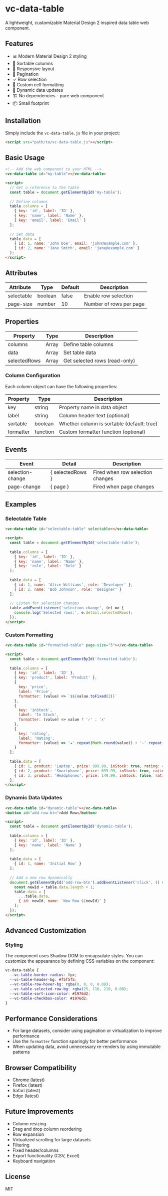  # vc-data-table

A lightweight, customizable Material Design 2 inspired data table web component.

## Features

- 📊 Modern Material Design 2 styling
- 🔄 Sortable columns
- 📱 Responsive layout
- 🔢 Pagination
- ✓ Row selection
- 🎨 Custom cell formatting
- 🔄 Dynamic data updates
- 🏗️ No dependencies - pure web component
- 📦 Small footprint

## Installation

Simply include the `vc-data-table.js` file in your project:

```html
<script src="path/to/vc-data-table.js"></script>
```

## Basic Usage

```html
<!-- Add the web component to your HTML -->
<vc-data-table id="my-table"></vc-data-table>

<script>
  // Get a reference to the table
  const table = document.getElementById('my-table');
  
  // Define columns
  table.columns = [
    { key: 'id', label: 'ID' },
    { key: 'name', label: 'Name' },
    { key: 'email', label: 'Email' }
  ];
  
  // Set data
  table.data = [
    { id: 1, name: 'John Doe', email: 'john@example.com' },
    { id: 2, name: 'Jane Smith', email: 'jane@example.com' }
  ];
</script>
```

## Attributes

| Attribute    | Type    | Default | Description                          |
|--------------|---------|---------|--------------------------------------|
| selectable   | boolean | false   | Enable row selection                 |
| page-size    | number  | 10      | Number of rows per page              |

## Properties

| Property     | Type    | Description                            |
|--------------|---------|----------------------------------------|
| columns      | Array   | Define table columns                   |
| data         | Array   | Set table data                         |
| selectedRows | Array   | Get selected rows (read-only)          |

### Column Configuration

Each column object can have the following properties:

| Property  | Type     | Description                              |
|-----------|----------|------------------------------------------|
| key       | string   | Property name in data object             |
| label     | string   | Column header text (optional)            |
| sortable  | boolean  | Whether column is sortable (default: true) |
| formatter | function | Custom formatter function (optional)     |

## Events

| Event           | Detail               | Description                         |
|-----------------|----------------------|-------------------------------------|
| selection-change | { selectedRows }    | Fired when row selection changes    |
| page-change     | { page }             | Fired when page changes             |

## Examples

### Selectable Table

```html
<vc-data-table id="selectable-table" selectable></vc-data-table>

<script>
  const table = document.getElementById('selectable-table');
  
  table.columns = [
    { key: 'id', label: 'ID' },
    { key: 'name', label: 'Name' },
    { key: 'role', label: 'Role' }
  ];
  
  table.data = [
    { id: 1, name: 'Alice Williams', role: 'Developer' },
    { id: 2, name: 'Bob Johnson', role: 'Designer' }
  ];
  
  // Listen for selection changes
  table.addEventListener('selection-change', (e) => {
    console.log('Selected rows:', e.detail.selectedRows);
  });
</script>
```

### Custom Formatting

```html
<vc-data-table id="formatted-table" page-size="5"></vc-data-table>

<script>
  const table = document.getElementById('formatted-table');
  
  table.columns = [
    { key: 'id', label: 'ID' },
    { key: 'product', label: 'Product' },
    { 
      key: 'price', 
      label: 'Price',
      formatter: (value) => `$${value.toFixed(2)}`
    },
    { 
      key: 'inStock', 
      label: 'In Stock',
      formatter: (value) => value ? '✓' : '✗'
    },
    { 
      key: 'rating', 
      label: 'Rating',
      formatter: (value) => '★'.repeat(Math.round(value)) + '☆'.repeat(5 - Math.round(value))
    }
  ];
  
  table.data = [
    { id: 1, product: 'Laptop', price: 999.99, inStock: true, rating: 4.5 },
    { id: 2, product: 'Smartphone', price: 699.99, inStock: true, rating: 4.0 },
    { id: 3, product: 'Headphones', price: 149.99, inStock: false, rating: 3.5 }
  ];
</script>
```

### Dynamic Data Updates

```html
<vc-data-table id="dynamic-table"></vc-data-table>
<button id="add-row-btn">Add Row</button>

<script>
  const table = document.getElementById('dynamic-table');
  
  table.columns = [
    { key: 'id', label: 'ID' },
    { key: 'name', label: 'Name' }
  ];
  
  table.data = [
    { id: 1, name: 'Initial Row' }
  ];
  
  // Add a new row dynamically
  document.getElementById('add-row-btn').addEventListener('click', () => {
    const newId = table.data.length + 1;
    table.data = [
      ...table.data,
      { id: newId, name: `New Row ${newId}` }
    ];
  });
</script>
```

## Advanced Customization

### Styling

The component uses Shadow DOM to encapsulate styles. You can customize the appearance by defining CSS variables on the component:

```css
vc-data-table {
  --vc-table-border-radius: 8px;
  --vc-table-header-bg: #f5f5f5;
  --vc-table-row-hover-bg: rgba(0, 0, 0, 0.08);
  --vc-table-selected-row-bg: rgba(25, 118, 210, 0.08);
  --vc-table-sort-icon-color: #1976d2;
  --vc-table-checkbox-color: #1976d2;
}
```

## Performance Considerations

- For large datasets, consider using pagination or virtualization to improve performance
- Use the `formatter` function sparingly for better performance
- When updating data, avoid unnecessary re-renders by using immutable patterns

## Browser Compatibility

- Chrome (latest)
- Firefox (latest)
- Safari (latest)
- Edge (latest)

## Future Improvements

- Column resizing
- Drag and drop column reordering
- Row expansion
- Virtualized scrolling for large datasets
- Filtering
- Fixed header/columns
- Export functionality (CSV, Excel)
- Keyboard navigation

## License

MIT